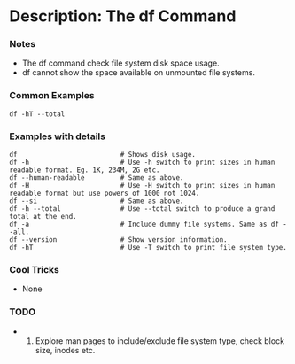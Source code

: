 # Description: The df Command

### Notes
* The df command check file system disk space usage.
* df cannot show the space available on unmounted file systems.

### Common Examples
```shell
df -hT --total
```

### Examples with details
```shell
df                          # Shows disk usage.
df -h                       # Use -h switch to print sizes in human readable format. Eg. 1K, 234M, 2G etc.
df --human-readable         # Same as above.
df -H                       # Use -H switch to print sizes in human readable format but use powers of 1000 not 1024.
df --si                     # Same as above.
df -h --total               # Use --total switch to produce a grand total at the end.
df -a                       # Include dummy file systems. Same as df --all.
df --version                # Show version information.
df -hT                      # Use -T switch to print file system type.
```

### Cool Tricks
* None

### TODO
* 1. Explore man pages to include/exclude file system type, check block size, inodes etc.
